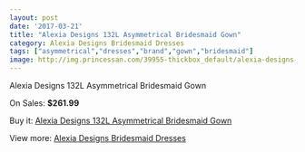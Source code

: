 ```yaml
---
layout: post
date: '2017-03-21'
title: "Alexia Designs 132L Asymmetrical Bridesmaid Gown"
category: Alexia Designs Bridesmaid Dresses
tags: ["asymmetrical","dresses","brand","gown","bridesmaid"]
image: http://img.princessan.com/39955-thickbox_default/alexia-designs-132l-asymmetrical-bridesmaid-gown.jpg
---
```

Alexia Designs 132L Asymmetrical Bridesmaid Gown

On Sales: **$261.99**
<a href="https://www.princessan.com/en/18654-alexia-designs-132l-asymmetrical-bridesmaid-gown.html"><amp-img layout="responsive" width="600" height="600" src="//img.princessan.com/39955-thickbox_default/alexia-designs-132l-asymmetrical-bridesmaid-gown.jpg" alt="Alexia Designs 132L Asymmetrical Bridesmaid Gown 0" /></a>

Buy it: [Alexia Designs 132L Asymmetrical Bridesmaid Gown](https://www.princessan.com/en/18654-alexia-designs-132l-asymmetrical-bridesmaid-gown.html "Alexia Designs 132L Asymmetrical Bridesmaid Gown")

View more: [Alexia Designs Bridesmaid Dresses](https://www.princessan.com/en/172- "Alexia Designs Bridesmaid Dresses")